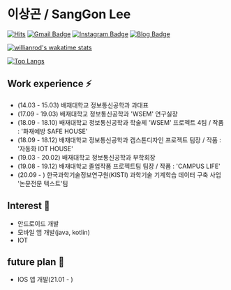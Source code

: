 # 이상곤 / SangGon Lee

[![Hits](https://hits.seeyoufarm.com/api/count/incr/badge.svg?url=https%3A%2F%2Fgithub.com%2Fgjbae1212%2Fhit-counter&count_bg=%234B4B4B&title_bg=%23000000&icon=github.svg&icon_color=%23EDEDED&title=VISIT&edge_flat=true)](https://hits.seeyoufarm.com)<!-- 방문자 수 : https://hits.seeyoufarm.com/ -->
[![Gmail Badge](https://img.shields.io/badge/Gmail-d14836?style=flat-square&logo=Gmail&logoColor=white&link=mailto:sanggoni009@gmail.com)](mailto:sanggoni009@gmail.com)<!-- 카드 만들기 : https://shields.io/ -->
[![Instagram Badge](https://img.shields.io/badge/-Instagram-dd2a7b?style=flat-square&logo=instagram&logoColor=white&link=https://www.instagram.com/s__gxn/)](https://www.instagram.com/s__gxn/)
[![Blog Badge](http://img.shields.io/badge/-Blog-brightgreen?style=flat-square&logo=FF5722&link=https://blog.naver.com/chajuhui123)](https://blog.naver.com/sjs4209)


[![willianrod's wakatime stats](https://github-readme-stats.vercel.app/api/wakatime?username=GONI95)](https://github.com/anuraghazra/github-readme-stats)<!-- 개발 시간 -->


[![Top Langs](https://github-readme-stats.vercel.app/api/top-langs/?username=GONI95&layout=compact)](https://github.com/anuraghazra/github-readme-stats)<!-- 개발 언어 종류 -->


## Work experience ⚡
- (14.03 - 15.03) 배재대학교 정보통신공학과 과대표
- (17.09 - 19.03) 배재대학교 정보통신공학과 'WSEM' 연구실장
- (18.09 - 18.10) 배재대학교 정보통신공학과 학술제 'WSEM' 프로젝트 4팀 / 작품 : '화재예방 SAFE HOUSE'
- (18.09 - 18.12) 배재대학교 정보통신공학과 캡스톤디자인 프로젝트 팀장 / 작품 : '자동화 IOT HOUSE'
- (19.03 - 20.02) 배재대학교 정보통신공학과 부학회장
- (19.08 - 19.12) 배재대학교 졸업작품 프로젝트팀 팀장 / 작품 : 'CAMPUS LIFE'
- (20.09 - ) 한국과학기술정보연구원(KISTI) 과학기술 기계학습 데이터 구축 사업 '논문전문 텍스트'팀


## Interest 👀
- 안드로이드 개발
- 모바일 앱 개발(java, kotlin)
- IOT

## future plan 🔭

- IOS 앱 개발(21.01 - )
